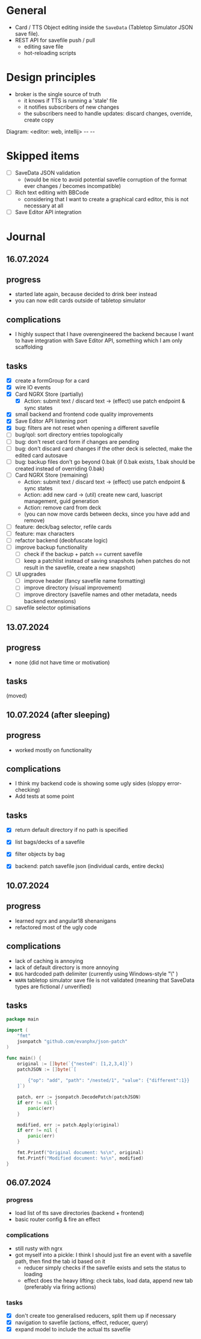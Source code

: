 # General

- Card / TTS Object editing inside the `SaveData` (Tabletop Simulator JSON save file).
- REST API for savefile push / pull
    - editing save file
    - hot-reloading scripts

# Design principles

- broker is the single source of truth
    - it knows if TTS is running a 'stale' file
    - it notifies subscribers of new changes
    - the subscribers need to handle updates: discard changes, override, create copy

Diagram:
<editor: web, intellij> -- <golang broker> -- <TTS>

# Skipped items

- [ ] SaveData JSON validation
    - (would be nice to avoid potential savefile corruption of the format ever changes / becomes incompatible)
- [ ] Rich text editing with BBCode
    - considering that I want to create a graphical card editor, this is not necessary at all
- [ ] Save Editor API integration

# Journal

## 16.07.2024

## progress

- started late again, because decided to drink beer instead
- you can now edit cards outside of tabletop simulator

## complications

- I highly suspect that I have overengineered the backend because I want to have integration with Save Editor API,
  something which I am only scaffolding

## tasks
- [X] create a formGroup for a card
- [X] wire IO events
- [X] Card NGRX Store (partially)
  - [X] Action: submit text / discard text -> (effect) use patch endpoint & sync states
- [X] small backend and frontend code quality improvements
- [X] Save Editor API listening port
- [X] bug: filters are not reset when opening a different savefile
- [ ] bug/qol: sort directory entries topologically
- [ ] bug: don't reset card form if changes are pending
- [ ] bug: don't discard card changes if the other deck is selected, make the edited card autosave
- [ ] bug: backup files don't go beyond 0.bak (if 0.bak exists, 1.bak should be created instead of overriding 0.bak)
- [ ] Card NGRX Store (remaining)
    - Action: submit text / discard text -> (effect) use patch endpoint & sync states
    - Action: add new card -> (util) create new card, luascript management, guid generation
    - Action: remove card from deck
    - (you can now move cards between decks, since you have add and remove)
- [ ] feature: deck/bag selector, refile cards
- [ ] feature: max characters
- [ ] refactor backend (deobfuscate logic)
- [ ] improve backup functionality
  - [ ] check if the backup + patch == current savefile
  - [ ] keep a patchlist instead of saving snapshots (when patches do not result in the savefile, create a new
    snapshot)
- [ ] UI upgrades
  - [ ] improve header (fancy savefile name formatting)
  - [ ] improve directory (visual improvement)
  - [ ] improve directory (savefile names and other metadata, needs backend extensions)
- [ ]  savefile selector optimisations

## 13.07.2024

## progress

- none (did not have time or motivation)

## tasks

(moved)

## 10.07.2024 (after sleeping)

## progress

- worked mostly on functionality

## complications

- I think my backend code is showing some ugly sides (sloppy error-checking)
- Add tests at some point

## tasks

- [X] return default directory if no path is specified
- [X] list bags/decks of a savefile
- [X] filter objects by bag

- [X] backend: patch savefile json (individual cards, entire decks)

## 10.07.2024

## progress

- learned ngrx and angular18 shenanigans
- refactored most of the ugly code

## complications

- lack of caching is annoying
- lack of default directory is more annoying
- `BUG` hardcoded path delimiter (currently using Windows-style "\\" )
- `WARN` tabletop simulator save file is not validated (meaning that SaveData types are fictional / unverified)

## tasks

```go
package main

import (
	"fmt"
	jsonpatch "github.com/evanphx/json-patch"
)

func main() {
	original := []byte(`{"nested": [1,2,3,4]}`)
	patchJSON := []byte(`[
		
		{"op": "add", "path": "/nested/1", "value": {"different":1}}
	]`)

	patch, err := jsonpatch.DecodePatch(patchJSON)
	if err != nil {
		panic(err)
	}

	modified, err := patch.Apply(original)
	if err != nil {
		panic(err)
	}

	fmt.Printf("Original document: %s\n", original)
	fmt.Printf("Modified document: %s\n", modified)
}
```

## 06.07.2024

### progress

- load list of tts save directories (backend + frontend)
- basic router config & fire an effect

### complications

- still rusty with ngrx
- got myself into a pickle: I think I should just fire an event with a savefile path, then find the tab id based on it
    - reducer simply checks if the savefile exists and sets the status to loading
    - effect does the heavy lifting: check tabs, load data, append new tab (preferably via firing actions)

### tasks

- [x] don't create too generalised reducers, split them up if necessary
- [x] navigation to savefile (actions, effect, reducer, query)
- [x] expand model to include the actual tts savefile
